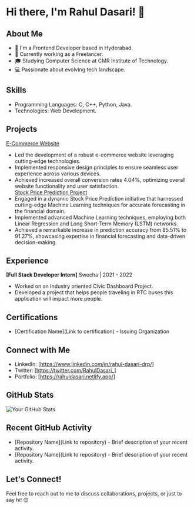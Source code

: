 # Hi there, I'm Rahul Dasari! 👋

## About Me
- 🌱 I'm a Frontend Developer based in Hyderabad.
- 💼 Currently working as a Freelancer.
- 🎓 Studying Computer Science at CMR Institute of Technology.
- 💻 Passionate about evolving tech landscape.

## Skills
- Programming Languages: C, C++, Python, Java.
- Technologies: Web Development.

## Projects
[E-Commerce Website](https://github.com/RahulDasari1/ecommercewebiste/)
- Led the development of a robust e-commerce website leveraging cutting-edge technologies.
- Implemented responsive design principles to ensure seamless user experience across various devices.
- Achieved increased overall conversion rates 4.04%, optimizing overall website functionality and user satisfaction.<br>
[Stock Price Prediction Project](https://github.com/RahulDasari1/Stock_Price_Prediction_Project/)
- Engaged in a dynamic Stock Price Prediction initiative that harnessed cutting-edge Machine Learning techniques for accurate forecasting in the financial domain.
- Implemented advanced Machine Learning techniques, employing both Linear Regression and Long Short-Term Memory (LSTM) networks.
- Achieved a remarkable increase in prediction accuracy from 85.51% to 91.27%, showcasing expertise in financial forecasting and data-driven decision-making.

## Experience
**[Full Stack Developer Intern]**
Swecha | 2021 - 2022
 - Worked on an Industry oriented Civic Dashboard Project.
 - Developed a project that helps people traveling in RTC buses this application will impact more people.
   
## Certifications
- [Certification Name](Link to certification) - Issuing Organization

## Connect with Me
- LinkedIn: [https://www.linkedin.com/in/rahul-dasari-drp/]
- Twitter: [https://twitter.com/RahulDasari_]
- Portfolio: [https://rahuldasari.netlify.app/]

## GitHub Stats
![Your GitHub Stats](https://github-readme-stats.vercel.app/api?username=yourusername&show_icons=true&theme=radical)

## Recent GitHub Activity
- [Repository Name](Link to repository) - Brief description of your recent activity.
- [Repository Name](Link to repository) - Brief description of your recent activity.

## Let's Connect!
Feel free to reach out to me to discuss collaborations, projects, or just to say hi! 😊


<!---
RahulDasari1/RahulDasari1 is a ✨ special ✨ repository because its `README.md` (this file) appears on your GitHub profile.
You can click the Preview link to take a look at your changes .
--->
